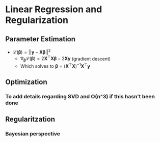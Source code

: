 # Linear Regression and Regularization

## Parameter Estimation

- $\mathcal{L}(\pmb{\beta}) = ||\mathbf{y}-\mathbf{X}\pmb{\beta}||^2$
  - $\nabla_{\pmb{\beta}}\mathcal{L}(\pmb{\beta}) = 2\mathbf{X}^{\top}\mathbf{X}\pmb{\beta}-2\mathbf{Xy}$ (gradient descent)
  - Which solves to $\pmb{\beta} = (\mathbf{X}^{\top}\mathbf{X})^{-1}\mathbf{X}^{\top}\mathbf{y}$


## Optimization 
### To add details regarding SVD and O(n^3) if this hasn't been done


## Regularitzation
### Bayesian perspective
